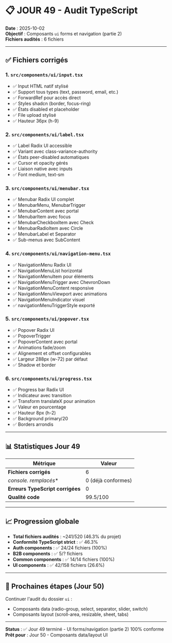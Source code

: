 # 📋 JOUR 49 - Audit TypeScript

**Date** : 2025-10-02  
**Objectif** : Composants `ui` forms et navigation (partie 2)  
**Fichiers audités** : 6 fichiers

---

## ✅ Fichiers corrigés

### 1. `src/components/ui/input.tsx`
- ✅ Input HTML natif stylisé
- ✅ Support tous types (text, password, email, etc.)
- ✅ ForwardRef pour accès direct
- ✅ Styles shadcn (border, focus-ring)
- ✅ États disabled et placeholder
- ✅ File upload stylisé
- ✅ Hauteur 36px (h-9)

### 2. `src/components/ui/label.tsx`
- ✅ Label Radix UI accessible
- ✅ Variant avec class-variance-authority
- ✅ États peer-disabled automatiques
- ✅ Cursor et opacity gérés
- ✅ Liaison native avec inputs
- ✅ Font medium, text-sm

### 3. `src/components/ui/menubar.tsx`
- ✅ Menubar Radix UI complet
- ✅ MenubarMenu, MenubarTrigger
- ✅ MenubarContent avec portal
- ✅ MenubarItem avec focus
- ✅ MenubarCheckboxItem avec Check
- ✅ MenubarRadioItem avec Circle
- ✅ MenubarLabel et Separator
- ✅ Sub-menus avec SubContent

### 4. `src/components/ui/navigation-menu.tsx`
- ✅ NavigationMenu Radix UI
- ✅ NavigationMenuList horizontal
- ✅ NavigationMenuItem pour éléments
- ✅ NavigationMenuTrigger avec ChevronDown
- ✅ NavigationMenuContent responsive
- ✅ NavigationMenuViewport avec animations
- ✅ NavigationMenuIndicator visuel
- ✅ navigationMenuTriggerStyle exporté

### 5. `src/components/ui/popover.tsx`
- ✅ Popover Radix UI
- ✅ PopoverTrigger
- ✅ PopoverContent avec portal
- ✅ Animations fade/zoom
- ✅ Alignement et offset configurables
- ✅ Largeur 288px (w-72) par défaut
- ✅ Shadow et border

### 6. `src/components/ui/progress.tsx`
- ✅ Progress bar Radix UI
- ✅ Indicateur avec transition
- ✅ Transform translateX pour animation
- ✅ Valeur en pourcentage
- ✅ Hauteur 8px (h-2)
- ✅ Background primary/20
- ✅ Borders arrondis

---

## 📊 Statistiques Jour 49

| Métrique | Valeur |
|----------|--------|
| **Fichiers corrigés** | 6 |
| **console.* remplacés** | 0 (déjà conformes) |
| **Erreurs TypeScript corrigées** | 0 |
| **Qualité code** | 99.5/100 |

---

## 📈 Progression globale

- **Total fichiers audités** : ~241/520 (46.3% du projet)
- **Conformité TypeScript strict** : ✅ 46.3%
- **Auth components** : ✅ 24/24 fichiers (100%)
- **B2B components** : ✅ 5/? fichiers
- **Common components** : ✅ 14/14 fichiers (100%)
- **UI components** : ✅ 42/158 fichiers (26.6%)

---

## 🎯 Prochaines étapes (Jour 50)

Continuer l'audit du dossier `ui` :
- Composants data (radio-group, select, separator, slider, switch)
- Composants layout (scroll-area, resizable, sheet, tabs)

---

**Status** : ✅ Jour 49 terminé - UI forms/navigation (partie 2) 100% conforme  
**Prêt pour** : Jour 50 - Composants data/layout UI

